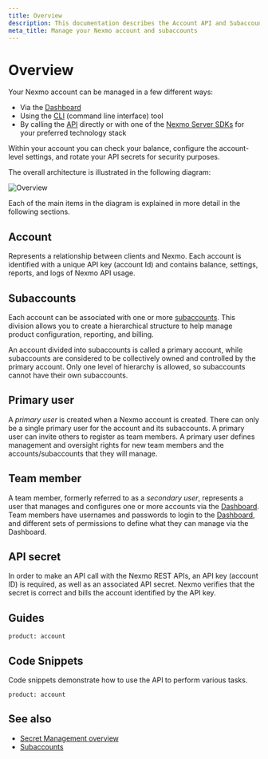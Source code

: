 ```yaml
---
title: Overview
description: This documentation describes the Account API and Subaccounts API
meta_title: Manage your Nexmo account and subaccounts
---
```


# Overview

Your Nexmo account can be managed in a few different ways:

* Via the [Dashboard](https://dashboard.nexmo.com/)
* Using the [CLI](/tools) (command line interface) tool
* By calling the [API](/api/account) directly or with one of the [Nexmo Server SDKs](/tools) for your preferred technology stack

Within your account you can check your balance, configure the account-level settings, and rotate your API secrets for security purposes.

The overall architecture is illustrated in the following diagram:

![Overview](/assets/images/account/overview.png)

Each of the main items in the diagram is explained in  more detail in the following sections.

## Account

Represents a relationship between clients and Nexmo. Each account is identified with a unique API key (account Id) and contains balance, settings, reports, and logs of Nexmo API usage.

## Subaccounts

Each account can be associated with one or more [subaccounts](/account/subaccounts/overview). This division allows you to create a hierarchical structure to help manage product configuration, reporting, and billing.

An account divided into subaccounts is called a primary account, while subaccounts are considered to be collectively owned and controlled by the primary account. Only one level of hierarchy is allowed, so subaccounts cannot have their own subaccounts.

## Primary user

A _primary user_ is created when a Nexmo account is created. There can only be a single primary user for the account and its subaccounts. A primary user can invite others to register as team members. A primary user defines management and oversight rights for new team members and the accounts/subaccounts that they will manage.

## Team member

A team member, formerly referred to as a _secondary user_, represents a user that manages and configures one or more accounts via the [Dashboard](https://dashboard.nexmo.com/). Team members have usernames and passwords to login to the [Dashboard](https://dashboard.nexmo.com/), and different sets of permissions to define what they can manage via the Dashboard.

## API secret

In order to make an API call with the Nexmo REST APIs, an API key (account ID) is required, as well as an associated API secret. Nexmo verifies that the secret is correct and bills the account identified by the API key.

## Guides

```concept_list
product: account
```

## Code Snippets

Code snippets demonstrate how to use the API to perform various tasks.

```code_snippet_list
product: account
```

## See also

* [Secret Management overview](/account/secret-management)
* [Subaccounts](/account/subaccounts/overview)
